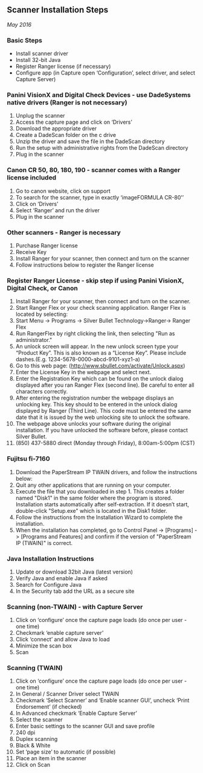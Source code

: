 ## Scanner Installation Steps
*May 2016*
 
### Basic Steps
* Install scanner driver
* Install 32-bit Java
* Register Ranger license (if necessary)
* Configure app (in Capture open ‘Configuration’, select driver, and select Capture Server)
 
### Panini VisionX and Digital Check Devices - use DadeSystems native drivers (Ranger is not necessary)
1. Unplug the scanner
1. Access the capture page and click on ‘Drivers’
1. Download the appropriate driver 
1. Create a DadeScan folder on the c drive
1. Unzip the driver and save the file in the DadeScan directory
1. Run the setup with administrative rights from the DadeScan directory 
1. Plug in the scanner
 
### Canon CR 50, 80, 180, 190 - scanner comes with a Ranger license included
1. Go to canon website, click on support
1. To search for the scanner, type in exactly ‘imageFORMULA CR-80’’
1. Click on ‘Drivers’
1. Select ‘Ranger’ and run the driver
1. Plug in the scanner
 
### Other scanners - Ranger is necessary
1. Purchase Ranger license 
1. Receive Key
1. Install Ranger for your scanner, then connect and turn on the scanner
1. Follow instructions below to register the Ranger license
 
### Register Ranger License - skip step if using Panini VisionX, Digital Check, or Canon
1. Install Ranger for your scanner, then connect and turn on the scanner.
1. Start Ranger Flex or your check scanning application.  Ranger Flex is located by selecting:
  1. Start Menu -> Programs -> Silver Bullet Technology->Ranger-> Ranger Flex
  1. Run RangerFlex by right clicking the link, then selecting "Run as administrator."
1. An unlock screen will appear. In the new unlock screen type your “Product Key”. This is also known as a “License Key”. Please include dashes.(E.g. 1234-5678-0000-abcd-9101-xyz1-a)
1. Go to this web page: (http://www.sbullet.com/activate/Unlock.aspx)
1. Enter the License Key in the webpage and select next.
1. Enter the Registration Key which can be found on the unlock dialog displayed after you ran Ranger Flex (second line).  Be careful to enter all characters correctly.
1. After entering the registration number the webpage displays an unlocking key. This key should to be entered in the unlock dialog displayed by Ranger (Third Line). This code must be entered the same date that it is issued by the web unlocking site to unlock the software.
1. The webpage above unlocks your software during the original installation. If you have unlocked the software before, please contact Silver Bullet. 
  1. (850) 437-5880 direct (Monday through Friday), 8:00am-5:00pm (CST)
 
### Fujitsu fi-7160
1. Download the PaperStream IP TWAIN drivers, and follow the instructions below:
  1. Quit any other applications that are running on your computer.
  1. Execute the file that you downloaded in step 1. This creates a folder named "Disk1" in the same folder where the program is stored. Installation starts automatically after self-extraction. If it doesn’t start, double-click "Setup.exe" which is located in the Disk1 folder.
  1. Follow the instructions from the Installation Wizard to complete the installation.
  1. When the installation has completed, go to Control Panel -> [Programs] -> [Programs and Features] and confirm if the version of "PaperStream IP (TWAIN)" is correct.
 
### Java Installation Instructions
1. Update or download 32bit Java (latest version)
1. Verify Java and enable Java if asked 
1. Search for Configure Java 
1. In the Security tab add the URL as a secure site
 
### Scanning (non-TWAIN) - with Capture Server
1. Click on ‘configure’ once the capture page loads (do once per user - one time)
1. Checkmark ‘enable capture server’ 
1. Click ‘connect’ and allow Java to load
1. Minimize the scan box
1. Scan
 
### Scanning (TWAIN)
1. Click on ‘configure’ once the capture page loads (do once per user - one time)
1. In General / Scanner Driver select TWAIN 
1. Checkmark ‘Select Scanner’ and ‘Enable scanner GUI’, uncheck ‘Print Endorsement’ (if checked)
1. In Advanced checkmark ‘Enable Capture Server’
1. Select the scanner 
1. Enter basic settings to the scanner GUI and save profile
  1. 240 dpi
  1. Duplex scanning
  1. Black & White 
  1. Set ‘page size’ to automatic (if possible)
1. Place an item in the scanner
1. Click on Scan
 

